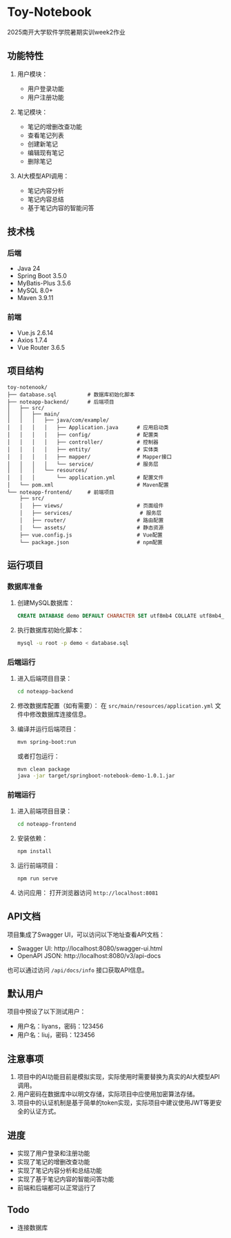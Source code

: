 # Toy-Notebook

2025南开大学软件学院暑期实训week2作业

## 功能特性

1. 用户模块：
   - 用户登录功能
   - 用户注册功能

2. 笔记模块：
   - 笔记的增删改查功能
   - 查看笔记列表
   - 创建新笔记
   - 编辑现有笔记
   - 删除笔记

3. AI大模型API调用：
   - 笔记内容分析
   - 笔记内容总结
   - 基于笔记内容的智能问答

## 技术栈

### 后端
- Java 24
- Spring Boot 3.5.0
- MyBatis-Plus 3.5.6
- MySQL 8.0+
- Maven 3.9.11

### 前端
- Vue.js 2.6.14
- Axios 1.7.4
- Vue Router 3.6.5

## 项目结构

```
toy-notenook/
├── database.sql          # 数据库初始化脚本
├── noteapp-backend/      # 后端项目
│   ├── src/
│   │   ├── main/
│   │   │   ├── java/com/example/
│   │   │   │   ├── Application.java      # 应用启动类
│   │   │   │   ├── config/               # 配置类
│   │   │   │   ├── controller/           # 控制器
│   │   │   │   ├── entity/               # 实体类
│   │   │   │   ├── mapper/               # Mapper接口
│   │   │   │   └── service/              # 服务层
│   │   │   └── resources/
│   │   │       └── application.yml       # 配置文件
│   └── pom.xml                           # Maven配置
└── noteapp-frontend/     # 前端项目
    ├── src/
    │   ├── views/                        # 页面组件
    │   ├── services/                      # 服务层
    │   ├── router/                       # 路由配置
    │   └── assets/                       # 静态资源
    ├── vue.config.js                     # Vue配置
    └── package.json                      # npm配置
```

## 运行项目

### 数据库准备

1. 创建MySQL数据库：
   ```sql
   CREATE DATABASE demo DEFAULT CHARACTER SET utf8mb4 COLLATE utf8mb4_unicode_ci;
   ```

2. 执行数据库初始化脚本：
   ```bash
   mysql -u root -p demo < database.sql
   ```

### 后端运行

1. 进入后端项目目录：
   ```bash
   cd noteapp-backend
   ```

2. 修改数据库配置（如有需要）：
   在 `src/main/resources/application.yml` 文件中修改数据库连接信息。

3. 编译并运行后端项目：
   ```bash
   mvn spring-boot:run
   ```

   或者打包运行：
   ```bash
   mvn clean package
   java -jar target/springboot-notebook-demo-1.0.1.jar
   ```

### 前端运行

1. 进入前端项目目录：
   ```bash
   cd noteapp-frontend
   ```

2. 安装依赖：
   ```bash
   npm install
   ```

3. 运行前端项目：
   ```bash
   npm run serve
   ```

4. 访问应用：
   打开浏览器访问 `http://localhost:8081`

## API文档

项目集成了Swagger UI，可以访问以下地址查看API文档：

- Swagger UI: http://localhost:8080/swagger-ui.html
- OpenAPI JSON: http://localhost:8080/v3/api-docs

也可以通过访问 `/api/docs/info` 接口获取API信息。

## 默认用户

项目中预设了以下测试用户：

- 用户名：liyans，密码：123456
- 用户名：liuj，密码：123456

## 注意事项

1. 项目中的AI功能目前是模拟实现，实际使用时需要替换为真实的AI大模型API调用。
2. 用户密码在数据库中以明文存储，实际项目中应使用加密算法存储。
3. 项目中的认证机制是基于简单的token实现，实际项目中建议使用JWT等更安全的认证方式。

## 进度
- 实现了用户登录和注册功能
- 实现了笔记的增删改查功能
- 实现了笔记内容分析和总结功能
- 实现了基于笔记内容的智能问答功能
- 前端和后端都可以正常运行了

## Todo
- 连接数据库




